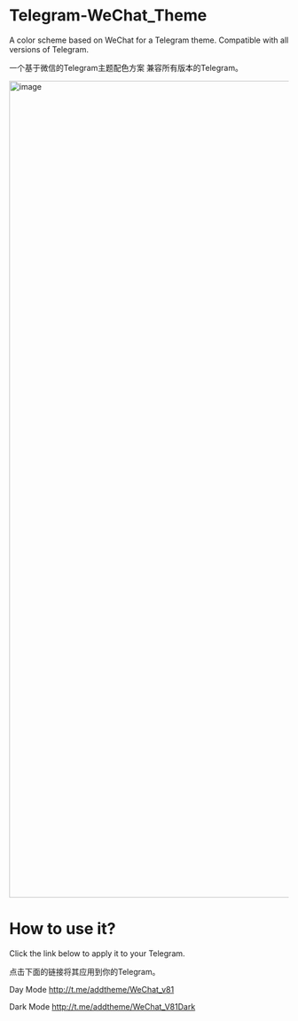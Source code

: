 # Telegram-WeChat_Theme

A color scheme based on WeChat for a Telegram theme. Compatible with all versions of Telegram.

一个基于微信的Telegram主题配色方案 兼容所有版本的Telegram。

<img width="1948" height="1472" alt="image" src="https://github.com/user-attachments/assets/726073ca-24a6-4c76-8683-197f933a3649" />



# How to use it? 

Click the link below to apply it to your Telegram.

点击下面的链接将其应用到你的Telegram。


Day Mode       http://t.me/addtheme/WeChat_v81

Dark Mode      http://t.me/addtheme/WeChat_V81Dark
